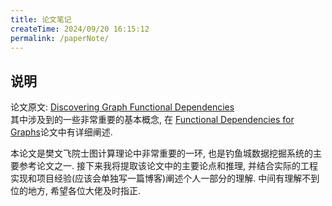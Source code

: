 ```yaml
---
title: 论文笔记
createTime: 2024/09/20 16:15:12
permalink: /paperNote/
---
```

## 说明
论文原文: [Discovering Graph Functional Dependencies](https://dl.acm.org/doi/10.1145/3397198)  
其中涉及到的一些非常重要的基本概念, 在 [Functional Dependencies for Graphs](https://homepages.inf.ed.ac.uk/wenfei/papers/sigmod16-GFD.pdf)论文中有详细阐述.

本论文是樊文飞院士图计算理论中非常重要的一环, 也是钓鱼城数据挖掘系统的主要参考论文之一. 接下来我将提取该论文中的主要论点和推理, 并结合实际的工程实现和项目经验(应该会单独写一篇博客)阐述个人一部分的理解. 中间有理解不到位的地方, 希望各位大佬及时指正.